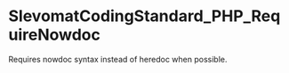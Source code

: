 # SlevomatCodingStandard_PHP_RequireNowdoc

Requires nowdoc syntax instead of heredoc when possible.
